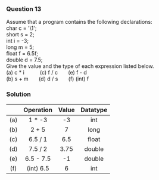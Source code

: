 ### Question 13

Assume that a program contains the following declarations:  
char c = '\1';  
short s = 2;  
int i = -3;  
long m = 5;  
float f = 6.5f;  
double d = 7.5;  
Give the value and the type of each expression listed below.  
(a) c * i&emsp;&emsp;&emsp;(c) f / c&emsp;&emsp;(e) f - d  
(b) s + m&emsp;&emsp;(d) d / s&emsp;&emsp;(f) (int) f

### Solution

|     | Operation | Value | Datatype |
|:---:|:---------:|:-----:|:--------:|
| (a) |   1 * -3  |   -3  |    int   |
| (b) |   2 + 5   |   7   |   long   |
| (c) |  6.5 / 1  |  6.5  |   float  |
| (d) |  7.5 / 2  |  3.75 |  double  |
| (e) | 6.5 - 7.5 |   -1  |  double  |
| (f) | (int) 6.5 |   6   |    int   |
